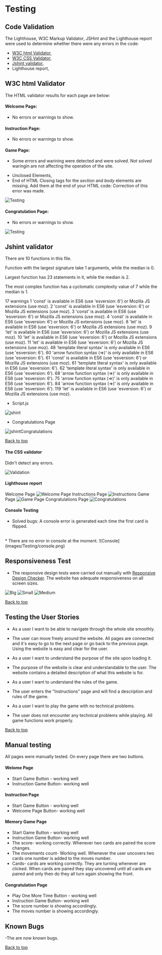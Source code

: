 # Testing

## Code Validation

The Lighthouse, W3C Markup Validator, JSHint and the Lighthouse report were used to determine whether there were any
errors in the code:

* [W3C html Validator](https://validator.w3.org/), 
* [W3C CSS Validator](https://jigsaw.w3.org/css-validator/),
* [Jshint validator](https://jshint.com/),
* Lighthouse report,


## W3C html Validator

The HTML validator results for each page are below:

#### Welcome Page:
- No errors or warnings to show.
#### Instruction Page:
- No errors or warnings to show.
#### Game Page:
- Some errors and warining were detected and were solved.
Not solved waringin are not affecting the operation of the site.
* Unclosed Elements,
* End of HTML
Closing tags for the *section* and *body* elements are missing. Add them at the end of your HTML code:
Correction of this error was made.

![Testing](images/Testing/htmlValidator.png)

#### Congratulation Page:
- No errors or warnings to show.

![Testing](images/Testing/validationHtml.png)
<br>

## Jshint validator

There are 10 functions in this file.

Function with the largest signature take 1 arguments, while the median is 0.

Largest function has 23 statements in it, while the median is 2.

The most complex function has a cyclomatic complexity value of 7 while the median is 1.

17 warnings
1	'const' is available in ES6 (use 'esversion: 6') or Mozilla JS extensions (use moz).
2	'const' is available in ES6 (use 'esversion: 6') or Mozilla JS extensions (use moz).
3	'const' is available in ES6 (use 'esversion: 6') or Mozilla JS extensions (use moz).
4	'const' is available in ES6 (use 'esversion: 6') or Mozilla JS extensions (use moz).
8	'let' is available in ES6 (use 'esversion: 6') or Mozilla JS extensions (use moz).
9	'let' is available in ES6 (use 'esversion: 6') or Mozilla JS extensions (use moz).
10	'let' is available in ES6 (use 'esversion: 6') or Mozilla JS extensions (use moz).
11	'let' is available in ES6 (use 'esversion: 6') or Mozilla JS extensions (use moz).
48	'template literal syntax' is only available in ES6 (use 'esversion: 6').
60	'arrow function syntax (=>)' is only available in ES6 (use 'esversion: 6').
61	'const' is available in ES6 (use 'esversion: 6') or Mozilla JS extensions (use moz).
61	'template literal syntax' is only available in ES6 (use 'esversion: 6').
62	'template literal syntax' is only available in ES6 (use 'esversion: 6').
68	'arrow function syntax (=>)' is only available in ES6 (use 'esversion: 6').
75	'arrow function syntax (=>)' is only available in ES6 (use 'esversion: 6').
84	'arrow function syntax (=>)' is only available in ES6 (use 'esversion: 6').
119	'let' is available in ES6 (use 'esversion: 6') or Mozilla JS extensions (use moz).

* Script.js

![jshint](images/Testing/jshint.png)

* Congratulations Page

![jshintCongratulations](images/Testing/jshintCongratulations.png)


[Back to top](<#testing>)

#### The CSS validator 

Didn't detect any errors.

![Validation](images/Testing/validationHtml.png)

#### Lighthouse report

Welcome Page
![Welcome Page](images/Testing/WelcomePage.png)
Instructions Page
![Instructions](images/Testing/Instructions.png)
Game Page
![Game Page](images/Testing/GamePage.png)
Congratulations Page
![Congratulations](images/Testing/CongratulationsPage.png)

#### Console Testing

* Solved bugs:
A console error is generated each time the first card is flipped.
<br>
* There are no error in console at the moment.
![Console](images/Testing/console.png)


## Responsiveness Test

* The responsive design tests were carried out manually with [Responsive Design Checker](https://www.responsivedesignchecker.com/).
The website has adequate responsiveness on all screen sizes.

![Big](images/Testing/BigScreen.png)
![Small](images/Testing/smallScreen.png)
![Medium](images/Testing/Medium.png)

[Back to top](<#testing>)

## Testing the User Stories

- As a user I want to be able to navigate through the whole site smoothly.
* The user can move freely around the website.
All pages are connected and it's easy to go to the next page or go back to the previous page. Using the website is easy and clear for the user.
- As a user I want to understand the purpose of the site upon loading it.
* The purpose of the website is clear and understandable to the user.
The website contains a detailed description of what this website is for.
- As a user I want to understand the rules of the game.
* The user enters the "Instructions" page and will find a description and rules of the game.
- As a user I want to play the game with no technical problems.
* The user does not encounter any technical problems while playing.
All game functions work properly.

[Back to top](<#testing>)

## Manual testing

All pages were manually tested. On every page there are two buttons.

#### Welome Page
- Start Game Button - working well
- Instruction Game Button- working well
#### Instruction Page
- Start Game Button - working well
- Welcome Page Button- working well
#### Memory Game Page
- Start Game Button - working well
- Instruction Game Button- working well
 - The score- working correctly. Whenever two cards are paired the score changes.
 - The movements count- Working well. Whenever the user uncovers two cards one number is added to the moves number.
 - Cards- cards are working correctly. They are turning whenever are clicked. When cards are paired they stay uncovered until all cards are paired and only then do they all turn again showing the front.
#### Congratulation Page
- Play One More Time Button - working well
- Instruction Game Button- working well
- The score number is showing accordingly.
- The moves number is showing accordingly.

## Known Bugs

-The are now known bugs.

[Back to top](<#testing>)



